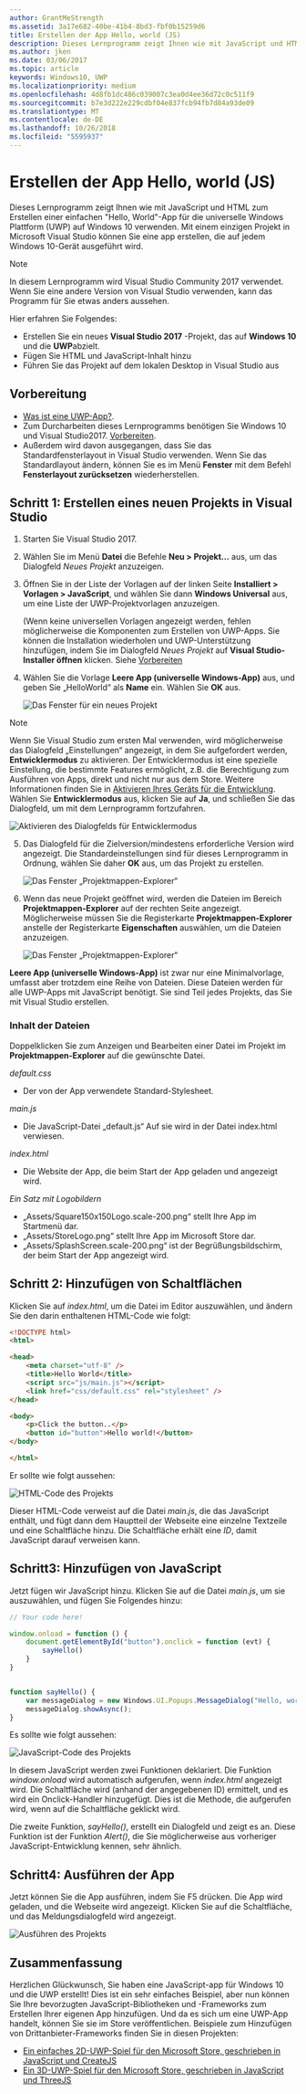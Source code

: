 ```yaml
---
author: GrantMeStrength
ms.assetid: 3a17e682-40be-41b4-8bd3-fbf0b15259d6
title: Erstellen der App Hello, world (JS)
description: Dieses Lernprogramm zeigt Ihnen wie mit JavaScript und HTML zum Erstellen einer einfachen & \#0034; Hello, World & \#0034; -App für die universelle Windows Plattform (UWP) auf Windows 10 verwenden.
ms.author: jken
ms.date: 03/06/2017
ms.topic: article
keywords: Windows10, UWP
ms.localizationpriority: medium
ms.openlocfilehash: 4d8fb1dc486c039007c3ea0d4ee36d72c0c511f9
ms.sourcegitcommit: b7e3d222e229cdbf04e837fcb94fb7d84a93de09
ms.translationtype: MT
ms.contentlocale: de-DE
ms.lasthandoff: 10/26/2018
ms.locfileid: "5595937"
---
```

# <a name="create-a-hello-world-app-js"></a>Erstellen der App Hello, world (JS)

Dieses Lernprogramm zeigt Ihnen wie mit JavaScript und HTML zum Erstellen einer einfachen "Hello, World"-App für die universelle Windows Plattform (UWP) auf Windows 10 verwenden. Mit einem einzigen Projekt in Microsoft Visual Studio können Sie eine app erstellen, die auf jedem Windows 10-Gerät ausgeführt wird.

> [!NOTE]
> In diesem Lernprogramm wird Visual Studio Community 2017 verwendet. Wenn Sie eine andere Version von Visual Studio verwenden, kann das Programm für Sie etwas anders aussehen.


Hier erfahren Sie Folgendes:

-   Erstellen Sie ein neues **Visual Studio 2017** -Projekt, das auf **Windows 10** und die **UWP**abzielt.
-   Fügen Sie HTML und JavaScript-Inhalt hinzu
-   Führen Sie das Projekt auf dem lokalen Desktop in Visual Studio aus

## <a name="before-you-start"></a>Vorbereitung

-   [Was ist eine UWP-App?](universal-application-platform-guide.md).
-   Zum Durcharbeiten dieses Lernprogramms benötigen Sie Windows 10 und Visual Studio2017. [Vorbereiten](get-set-up.md).
-   Außerdem wird davon ausgegangen, dass Sie das Standardfensterlayout in Visual Studio verwenden. Wenn Sie das Standardlayout ändern, können Sie es im Menü **Fenster** mit dem Befehl **Fensterlayout zurücksetzen** wiederherstellen.

## <a name="step-1-create-a-new-project-in-visual-studio"></a>Schritt 1: Erstellen eines neuen Projekts in Visual Studio

1.  Starten Sie Visual Studio 2017.

2.  Wählen Sie im Menü **Datei** die Befehle **Neu > Projekt...** aus, um das Dialogfeld *Neues Projekt* anzuzeigen.

3.  Öffnen Sie in der Liste der Vorlagen auf der linken Seite **Installiert > Vorlagen > JavaScript**, und wählen Sie dann **Windows Universal** aus, um eine Liste der UWP-Projektvorlagen anzuzeigen.

    (Wenn keine universellen Vorlagen angezeigt werden, fehlen möglicherweise die Komponenten zum Erstellen von UWP-Apps. Sie können die Installation wiederholen und UWP-Unterstützung hinzufügen, indem Sie im Dialogfeld *Neues Projekt* auf **Visual Studio-Installer öffnen** klicken. Siehe [Vorbereiten](get-set-up.md)

4.  Wählen Sie die Vorlage **Leere App (universelle Windows-App)** aus, und geben Sie „HelloWorld“ als **Name** ein. Wählen Sie **OK** aus.

    ![Das Fenster für ein neues Projekt](images/win10-js-01.png)

> [!NOTE]
> Wenn Sie Visual Studio zum ersten Mal verwenden, wird möglicherweise das Dialogfeld „Einstellungen“ angezeigt, in dem Sie aufgefordert werden, **Entwicklermodus** zu aktivieren. Der Entwicklermodus ist eine spezielle Einstellung, die bestimmte Features ermöglicht, z.B. die Berechtigung zum Ausführen von Apps, direkt und nicht nur aus dem Store. Weitere Informationen finden Sie in [Aktivieren Ihres Geräts für die Entwicklung](enable-your-device-for-development.md). Wählen Sie **Entwicklermodus** aus, klicken Sie auf **Ja**, und schließen Sie das Dialogfeld, um mit dem Lernprogramm fortzufahren.

 ![Aktivieren des Dialogfelds für Entwicklermodus](images/win10-cs-00.png)

5.  Das Dialogfeld für die Zielversion/mindestens erforderliche Version wird angezeigt. Die Standardeinstellungen sind für dieses Lernprogramm in Ordnung, wählen Sie daher **OK** aus, um das Projekt zu erstellen.

    ![Das Fenster „Projektmappen-Explorer“](images/win10-cs-02.png)

6.  Wenn das neue Projekt geöffnet wird, werden die Dateien im Bereich **Projektmappen-Explorer** auf der rechten Seite angezeigt. Möglicherweise müssen Sie die Registerkarte **Projektmappen-Explorer** anstelle der Registerkarte **Eigenschaften** auswählen, um die Dateien anzuzeigen.

    ![Das Fenster „Projektmappen-Explorer“](images/win10-js-02.png)

**Leere App (universelle Windows-App)** ist zwar nur eine Minimalvorlage, umfasst aber trotzdem eine Reihe von Dateien. Diese Dateien werden für alle UWP-Apps mit JavaScript benötigt. Sie sind Teil jedes Projekts, das Sie mit Visual Studio erstellen.


### <a name="whats-in-the-files"></a>Inhalt der Dateien

Doppelklicken Sie zum Anzeigen und Bearbeiten einer Datei im Projekt im **Projektmappen-Explorer** auf die gewünschte Datei. 

*default.css*

-  Der von der App verwendete Standard-Stylesheet.

*main.js*

- Die JavaScript-Datei „default.js“ Auf sie wird in der Datei index.html verwiesen.

*index.html*

- Die Website der App, die beim Start der App geladen und angezeigt wird.

*Ein Satz mit Logobildern*
-   „Assets/Square150x150Logo.scale-200.png“ stellt Ihre App im Startmenü dar.
-   „Assets/StoreLogo.png“ stellt Ihre App im Microsoft Store dar.
-   „Assets/SplashScreen.scale-200.png“ ist der Begrüßungsbildschirm, der beim Start der App angezeigt wird.

## <a name="step-2-adding-a-button"></a>Schritt 2: Hinzufügen von Schaltflächen

Klicken Sie auf *index.html*, um die Datei im Editor auszuwählen, und ändern Sie den darin enthaltenen HTML-Code wie folgt:

```html
<!DOCTYPE html>
<html>

<head>
    <meta charset="utf-8" />
    <title>Hello World</title>
    <script src="js/main.js"></script>
    <link href="css/default.css" rel="stylesheet" />
</head>

<body>
    <p>Click the button..</p>
    <button id="button">Hello world!</button>
</body>

</html>
```

Er sollte wie folgt aussehen:

 ![HTML-Code des Projekts](images/win10-js-03.png)

Dieser HTML-Code verweist auf die Datei *main.js*, die das JavaScript enthält, und fügt dann dem Hauptteil der Webseite eine einzelne Textzeile und eine Schaltfläche hinzu. Die Schaltfläche erhält eine *ID*, damit JavaScript darauf verweisen kann.


## <a name="step-3-adding-some-javascript"></a>Schritt3: Hinzufügen von JavaScript

Jetzt fügen wir JavaScript hinzu. Klicken Sie auf die Datei *main.js*, um sie auszuwählen, und fügen Sie Folgendes hinzu:

```javascript
// Your code here!

window.onload = function () {
    document.getElementById("button").onclick = function (evt) {
        sayHello()
    }
}


function sayHello() {
    var messageDialog = new Windows.UI.Popups.MessageDialog("Hello, world!", "Alert");
    messageDialog.showAsync();
}

```

Es sollte wie folgt aussehen:

 ![JavaScript-Code des Projekts](images/win10-js-04.png)

In diesem JavaScript werden zwei Funktionen deklariert. Die Funktion *window.onload* wird automatisch aufgerufen, wenn *index.html* angezeigt wird. Die Schaltfläche wird (anhand der angegebenen ID) ermittelt, und es wird ein Onclick-Handler hinzugefügt. Dies ist die Methode, die aufgerufen wird, wenn auf die Schaltfläche geklickt wird.

Die zweite Funktion, *sayHello()*, erstellt ein Dialogfeld und zeigt es an. Diese Funktion ist der Funktion *Alert()*, die Sie möglicherweise aus vorheriger JavaScript-Entwicklung kennen, sehr ähnlich.


## <a name="step-4-run-the-app"></a>Schritt4: Ausführen der App

Jetzt können Sie die App ausführen, indem Sie F5 drücken. Die App wird geladen, und die Webseite wird angezeigt. Klicken Sie auf die Schaltfläche, und das Meldungsdialogfeld wird angezeigt.

 ![Ausführen des Projekts](images/win10-js-05.png)



## <a name="summary"></a>Zusammenfassung


Herzlichen Glückwunsch, Sie haben eine JavaScript-app für Windows 10 und die UWP erstellt! Dies ist ein sehr einfaches Beispiel, aber nun können Sie Ihre bevorzugten JavaScript-Bibliotheken und -Frameworks zum Erstellen Ihrer eigenen App hinzufügen. Und da es sich um eine UWP-App handelt, können Sie sie im Store veröffentlichen. Beispiele zum Hinzufügen von Drittanbieter-Frameworks finden Sie in diesen Projekten:

* [Ein einfaches 2D-UWP-Spiel für den Microsoft Store, geschrieben in JavaScript und CreateJS](get-started-tutorial-game-js2d.md)
* [Ein 3D-UWP-Spiel für den Microsoft Store, geschrieben in JavaScript und ThreeJS](get-started-tutorial-game-js3d.md)



